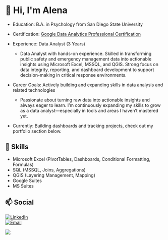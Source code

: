# 👋 Hi, I'm Alena

- Education: B.A. in Psychology from San Diego State University
- Certification: [Google Data Analytics Professional Certification](https://www.coursera.org/account/accomplishments/specialization/JURN534XVVX5)
- Experience: Data Analyst (3 Years)

    - Data Analyst with hands-on experience. Skilled in transforming public safety and emergency management data into actionable insights using Microsoft Excel, MSSQL, and QGIS. Strong focus on data integrity, reporting, and dashboard development to support decision-making in critical response environments.
- Career Goals: Actively building and expanding skills in data analysis and related technologies

    - Passionate about turning raw data into actionable insights and always eager to learn. I’m continuously expanding my skills to grow as a data analyst—especially in tools and areas I haven’t mastered yet.

- Currently:  Building dashboards and tracking projects, check out my portfolio section below.


## 🔧 Skills
- Microsoft Excel (PivotTables, Dashboards, Conditional Formatting, Formulas)
- SQL (MSSQL, Joins, Aggregations)
- QGIS (Layering Management, Mapping)
- Google Suites
- MS Suites


## 📫 Social
[![LinkedIn](https://img.shields.io/badge/LinkedIn-0077B5?style=flat&logo=linkedin&logoColor=white)](https://www.linkedin.com/in/alena-ngo)  
[![Email](https://img.shields.io/badge/Email-D14836?style=flat&logo=gmail&logoColor=white)](mailto:ngoalena415@gmail.com)

<!-- GitHub stats from https://github.com/anuraghazra/github-readme-stats -->
![](https://github-readme-stats.vercel.app/api?username=alenan95&theme=slateorange&hide_border=false&include_all_commits=true&count_private=true)<br/>
